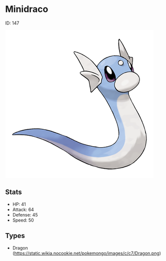 # Minidraco


ID: 147

![](https://raw.githubusercontent.com/PokeAPI/sprites/master/sprites/pokemon/other/official-artwork/147.png "Minidraco")

## Stats


 - HP: 41
 - Attack: 64
 - Defense: 45
 - Speed: 50

## Types


 - Dragon (https://static.wikia.nocookie.net/pokemongo/images/c/c7/Dragon.png)
